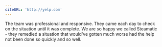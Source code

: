 ```yaml
---
citeURL: 'http://yelp.com'
---
```



The team was professional and responsive. They came each day to check on the situation until it was complete. We are so happy we called Steamatic - they remedied a situation that would've gotten much worse had the help not been done so quickly and so well.